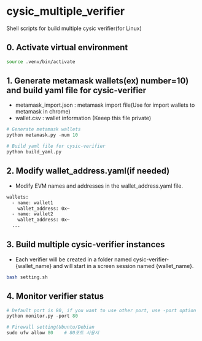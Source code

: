# cysic_multiple_verifier
Shell scripts for build multiple cysic verifier(for Linux)

## 0. Activate virtual environment
```bash
source .venv/bin/activate
```

## 1. Generate metamask wallets(ex) number=10) and build yaml file for cysic-verifier
- metamask_import.json : metamask import file(Use for import wallets to metamask in chrome)
- wallet.csv : wallet information (Keeep this file private)
```python
# Generate metamask wallets
python metamask.py -num 10

# Build yaml file for cysic-verifier
python build_yaml.py
```

## 2. Modify wallet_address.yaml(if needed)
- Modify EVM names and addresses in the wallet_address.yaml file.
```bash
wallets:
  - name: wallet1
    wallet_address: 0x~
  - name: wallet2
    wallet_address: 0x~
  ...
```
## 3. Build multiple cysic-verifier instances
- Each verifier will be created in a folder named cysic-verifier-{wallet_name} and will start in a screen session named {wallet_name}.
```bash
bash setting.sh
```

## 4. Monitor verifier status
```python
# Default port is 80, if you want to use other port, use -port option
python monitor.py -port 80

# Firewall setting(Ubuntu/Debian
sudo ufw allow 80    # 80포트 사용시
```
